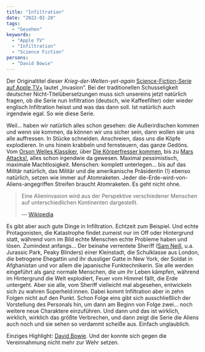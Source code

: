 ```yaml
---
title: "Infiltration"
date: "2022-02-20"
tags:
  - "Gesehen"
keywords:
  - "Apple TV"
  - "Infiltration"
  - "Science Fiction"
persons:
  - "David Bowie"
---
```


Der Originaltitel dieser _Krieg-der-Welten-yet-again_ [Science-Fiction-Serie auf Apple TV+](https://tv.apple.com/de/show/infiltration/umc.cmc.70b7z97fv7azfzn5baqnj88p6) lautet „Invasion”. Bei der traditionellen Schusseligkeit deutscher Nicht-Titelübersetzungen muss sich unsereins jetzt natürlich fragen, ob die Serie nun Infiltration (deutsch, wie Kaffeefilter) oder wieder englisch Infiltration heisst und was das dann soll. Ist natürlich auch irgendwie egal. So wie diese Serie.

Weil… haben wir natürlich alles schon gesehen: die Außerirdischen kommen und wenn sie kommen, da können wir uns sicher sein, dann wollen sie uns alle auffressen. In Stücke schneiden. Anschreien, dass uns die Köpfe explodieren. In uns hinein krabbeln und fernsteuern, das ganze Gedöns. Vom [Orson Welles Klassiker](https://de.wikipedia.org/wiki/Der_Krieg_der_Welten), über [Die Körperfresser kommen](https://de.wikipedia.org/wiki/Die_K%C3%B6rperfresser_kommen_(Film)), bis zu [Mars Attacks!](https://de.wikipedia.org/wiki/Mars_Attacks!), alles schon irgendwie da gewesen. Maximal pessimistisch, maximale Machtlosigkeit. Menschen: komplett unterlegen… bis auf das Militär natürlich, das Militär und die amerikanische Präsidentin (!) ebenso natürlich, setzen wie immer auf Atomraketen. Jeder die-Erde-wird-von-Aliens-angegriffen Streifen braucht Atomraketen. Es geht nicht ohne.

> Eine Alieninvasion wird aus der Perspektive verschiedener Menschen auf unterschiedlichen Kontinenten dargestellt.
>
> — [Wikipedia](https://de.wikipedia.org/wiki/Infiltration_(Fernsehserie))

Es gibt aber auch gute Dinge in Infiltration. Echtzeit zum Beispiel. Und echte Protagonisten, die Katastrophe findet zumeist nur im Off oder Hintergrund statt, während vorn im Bild echte Menschen echte Probleme haben und lösen. Zumindest anfangs… Der beinahe verrentete Sheriff ([Sam Neill](https://de.wikipedia.org/wiki/Sam_Neill), u.a. Jurassic Park, Peaky Blinders) einer Kleinstadt, die Schulklasse aus London, die betrogene Ehegattin und ihr dussliger Gatte in New York, der Soldat in Afghanistan und vor allem die japanische Funktechnikerin. Sie alle werden eingeführt als ganz normale Menschen, die um ihr Leben kämpfen, während im Hintergrund die Welt explodiert, Feuer vom Himmel fällt, die Erde untergeht. Aber sie alle, vom Sheriff vielleicht mal abgesehen, entwickeln sich zu wahren Superheld:innen. Dabei kommt Infiltration aber in zehn Folgen nicht auf den Punkt. Schon Folge eins gibt sich ausschließlich der Vorstellung des Personals hin, um dann am Beginn von Folge zwei… noch weitere neue Charaktere einzuführen. Und dann und das ist wirklich, wirklich, wirklich das größte Verbrechen, und dann zeigt die Serie die Aliens auch noch und sie sehen so verdammt scheiße aus. Einfach unglaublich.

Einziges Highlight: [David Bowie](https://www.youtube.com/watch?v=iYYRH4apXDo). Und der konnte sich gegen die Vereinnahmung nicht mehr zur Wehr setzen.
